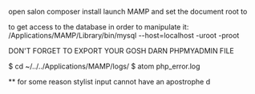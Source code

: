 



open salon
composer install
launch MAMP and set the document root to









to get access to the database in order to manipulate it: /Applications/MAMP/Library/bin/mysql --host=localhost -uroot -proot



DON'T FORGET TO EXPORT YOUR GOSH DARN PHPMYADMIN FILE


$ cd ~/../../Applications/MAMP/logs/
$ atom php_error.log


** for some reason stylist input cannot have an apostrophe d
